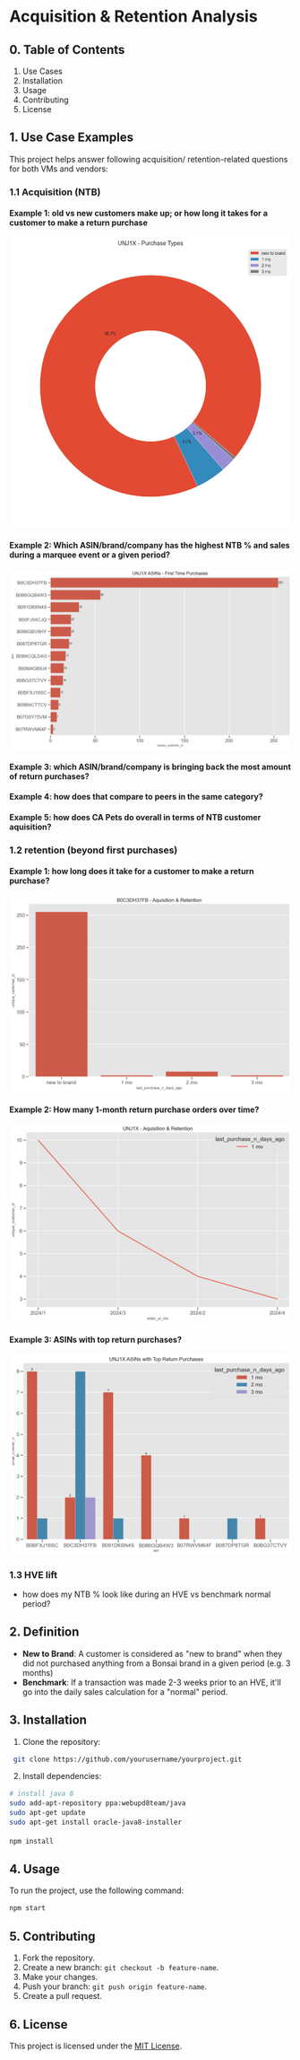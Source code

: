 # Acquisition & Retention Analysis

## 0. Table of Contents
1. Use Cases
2. Installation
3. Usage
4. Contributing
5. License

## 1. Use Case Examples
This project helps answer following acquisition/ retention-related questions for both VMs and vendors:

### 1.1 Acquisition (NTB)
#### Example 1: old vs new customers make up; or how long it takes for a customer to make a return purchase
![plot](./graphs/company_purchase_type.png)

#### Example 2: Which ASIN/brand/company has the highest NTB % and sales during a marquee event or a given period?
![plot](./graphs/asin_ntb.png)

#### Example 3: which ASIN/brand/company is bringing back the most amount of return purchases?

#### Example 4: how does that compare to peers in the same category?

#### Example 5: how does CA Pets do overall in terms of NTB customer aquisition?

### 1.2 retention (beyond first purchases)
#### Example 1: how long does it take for a customer to make a return purchase?
![plot](./graphs/acq_ret_asin.png)

#### Example 2: How many 1-month return purchase orders over time?
![plot](./graphs/company_acq_ret_time.png)

#### Example 3: ASINs with top return purchases?
![plot](./graphs/return_purchases.png)


### 1.3 HVE lift
  - how does my NTB % look like during an HVE vs benchmark normal period?

## 2. Definition
- **New to Brand**: A customer is considered as "new to brand" when they did not purchased anything from a Bonsai brand in a given period (e.g. 3 months)
- **Benchmark**: If a transaction was made 2-3 weeks prior to an HVE, it'll go into the daily sales calculation for a "normal" period.

## 3. Installation
1. Clone the repository:
```bash
 git clone https://github.com/yourusername/yourproject.git
```

2. Install dependencies:
```bash
# install java 8
sudo add-apt-repository ppa:webupd8team/java
sudo apt-get update
sudo apt-get install oracle-java8-installer

npm install
 ```

## 4. Usage
To run the project, use the following command:
```bash
npm start
```

## 5. Contributing
1. Fork the repository.
2. Create a new branch: `git checkout -b feature-name`.
3. Make your changes.
4. Push your branch: `git push origin feature-name`.
5. Create a pull request.

## 6. License
This project is licensed under the [MIT License](LICENSE).
